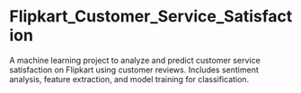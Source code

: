 # Flipkart_Customer_Service_Satisfaction
A machine learning project to analyze and predict customer service satisfaction on Flipkart using customer reviews. Includes sentiment analysis, feature extraction, and model training for classification.
